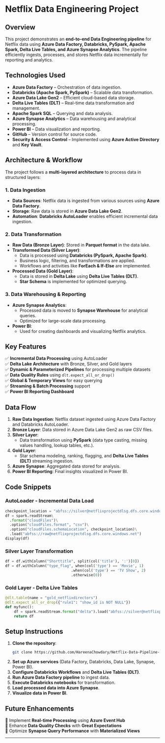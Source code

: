 # **Netflix Data Engineering Project**  

## **Overview**  
This project demonstrates an **end-to-end Data Engineering pipeline** for Netflix data using **Azure Data Factory, Databricks, PySpark, Apache Spark, Delta Live Tables, and Azure Synapse Analytics**. The pipeline efficiently ingests, processes, and stores Netflix data incrementally for reporting and analytics.  

## **Technologies Used**  
- **Azure Data Factory** – Orchestration of data ingestion.  
- **Databricks (Apache Spark, PySpark)** – Scalable data transformation.  
- **Azure Data Lake Gen2** – Efficient cloud-based data storage.  
- **Delta Live Tables (DLT)** – Real-time data transformation and management.  
- **Apache Spark SQL** – Querying and data analysis.  
- **Azure Synapse Analytics** – Data warehousing and analytical processing.  
- **Power BI** – Data visualization and reporting.  
- **GitHub** – Version control for source code.  
- **Security & Access Control** – Implemented using **Azure Active Directory** and **Key Vault**.  

## **Architecture & Workflow**  
The project follows a **multi-layered architecture** to process data in structured layers:  

### **1. Data Ingestion**  
- **Data Sources**: Netflix data is ingested from various sources using **Azure Data Factory**.  
- **Storage**: Raw data is stored in **Azure Data Lake Gen2**.  
- **Automation**: **Databricks AutoLoader** enables efficient incremental data ingestion.  

### **2. Data Transformation**  
- **Raw Data (Bronze Layer)**: Stored in **Parquet format** in the data lake.  
- **Transformed Data (Silver Layer)**:  
  - Data is processed using **Databricks (PySpark, Apache Spark)**.  
  - Business logic, filtering, and transformations are applied.  
  - Workflows and activities like **ForEach & If-Else** are implemented.  
- **Processed Data (Gold Layer)**:  
  - Data is stored in **Delta Lake** using **Delta Live Tables (DLT)**.  
  - **Star Schema** is implemented for optimized querying.  

### **3. Data Warehousing & Reporting**  
- **Azure Synapse Analytics**:  
  - Processed data is moved to **Synapse Warehouse** for analytical queries.  
  - Optimized for large-scale data processing.  
- **Power BI**:  
  - Used for creating dashboards and visualizing Netflix analytics.  

## **Key Features**  
✅ **Incremental Data Processing** using AutoLoader  
✅ **Delta Lake Architecture** with Bronze, Silver, and Gold layers  
✅ **Dynamic & Parameterized Pipelines** for processing multiple datasets  
✅ **Data Quality Rules** using `dlt.expect_all_or_drop()`  
✅ **Global & Temporary Views** for easy querying  
✅ **Streaming & Batch Processing** support  
✅ **Power BI Reporting Dashboard**  

## **Data Flow**  
1. **Raw Data Ingestion**: Netflix dataset ingested using Azure Data Factory and Databricks AutoLoader.  
2. **Bronze Layer**: Data stored in Azure Data Lake Gen2 as raw CSV files.  
3. **Silver Layer**:  
   - Data transformation using **PySpark** (data type casting, missing values handling, lookup tables, etc.).  
4. **Gold Layer**:  
   - Star schema modeling, ranking, flagging, and **Delta Live Tables (DLT)** streaming ingestion.  
5. **Azure Synapse**: Aggregated data stored for analysis.  
6. **Power BI Reporting**: Final insights visualized in Power BI.  

## **Code Snippets**  

### **AutoLoader - Incremental Data Load**  
```python
checkpoint_location = "abfss://silver@netflixprojectdlsg.dfs.core.windows.net/checkpoint"
df = spark.readStream\
  .format("cloudFiles")\
  .option("cloudFiles.format", "csv")\
  .option("cloudFiles.schemaLocation", checkpoint_location)\
  .load("abfss://raw@netflixprojectdlsg.dfs.core.windows.net")
display(df)
```

### **Silver Layer Transformation**  
```python
df = df.withColumn("Shorttitle", split(col('title'), ':')[0])
df = df.withColumn("type_flag", when(col('type') == 'Movie', 1)
                              .when(col('type') == 'TV Show', 2)
                              .otherwise(0))
```

### **Gold Layer - Delta Live Tables**  
```python
@dlt.table(name = "gold_netflixdirectors")
@dlt.expect_all_or_drop({"rule1": "show_id is NOT NULL"})
def myfunc():
    df = spark.readStream.format("delta").load("abfss://silver@netflixprojectdlsg.dfs.core.windows.net/netflix_directors")
    return df
```

## **Setup Instructions**  
1. **Clone the repository**:  
   ```sh
   git clone https://github.com/HareenaChowdary/Netflix-Data-Pipeline-Azure-Powered-ETL-with-Delta-Live-Tables.git
   ```
2. **Set up Azure services** (Data Factory, Databricks, Data Lake, Synapse, Power BI).  
3. **Configure Databricks Workflows** and **Delta Live Tables (DLT)**.  
4. **Run Azure Data Factory pipeline** to ingest data.  
5. **Execute Databricks notebooks** for transformation.  
6. **Load processed data into Azure Synapse**.  
7. **Visualize data in Power BI**.  

## **Future Enhancements**  
🚀 Implement **Real-time Processing** using **Azure Event Hub**  
🚀 Enhance **Data Quality Checks** with **Great Expectations**  
🚀 Optimize **Synapse Query Performance** with **Materialized Views**  


---
